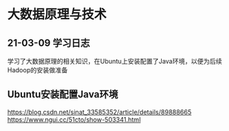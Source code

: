 # 大数据原理与技术
## 21-03-09 学习日志
学习了大数据原理的相关知识，在Ubuntu上安装配置了Java环境，以便为后续Hadoop的安装做准备  
  
## Ubuntu安装配置Java环境
https://blog.csdn.net/sinat_33585352/article/details/89888665  
https://www.ngui.cc/51cto/show-503341.html
